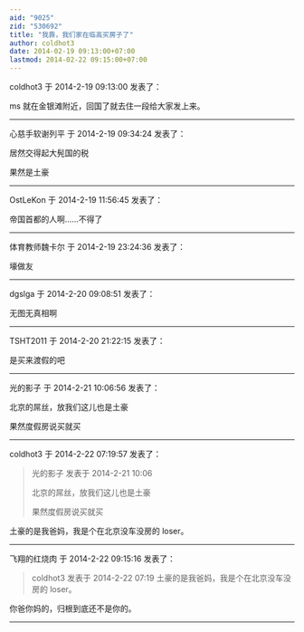 ```yaml
---
aid: "9025"
zid: "530692"
title: "我靠，我们家在临高买房子了"
author: coldhot3
date: 2014-02-19 09:13:00+07:00
lastmod: 2014-02-22 09:15:00+07:00
---
```


coldhot3 于 2014-2-19 09:13:00 发表了：

ms 就在金银滩附近，回国了就去住一段给大家发上来。

---

心慈手软谢列平 于 2014-2-19 09:34:24 发表了：

居然交得起大髡国的税

果然是土豪

---

OstLeKon 于 2014-2-19 11:56:45 发表了：

帝国首都的人啊……不得了

---

体育教师魏卡尔 于 2014-2-19 23:24:36 发表了：

壕做友

---

dgslga 于 2014-2-20 09:08:51 发表了：

无图无真相啊

---

TSHT2011 于 2014-2-20 21:22:15 发表了：

是买来渡假的吧

---

光的影子 于 2014-2-21 10:06:56 发表了：

北京的屌丝，放我们这儿也是土豪

果然度假房说买就买

---

coldhot3 于 2014-2-22 07:19:57 发表了：

> 光的影子 发表于 2014-2-21 10:06
>
> 北京的屌丝，放我们这儿也是土豪
>
> 果然度假房说买就买

土豪的是我爸妈，我是个在北京没车没房的 loser。

---

飞翔的红烧肉 于 2014-2-22 09:15:16 发表了：

> coldhot3 发表于 2014-2-22 07:19 土豪的是我爸妈，我是个在北京没车没房的 loser。

你爸你妈的，归根到底还不是你的。

---
